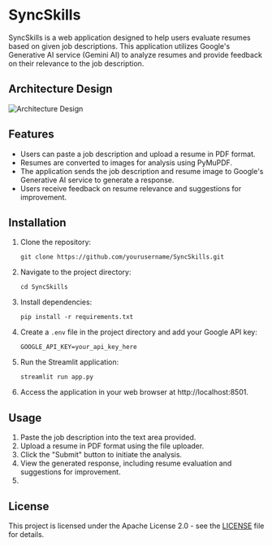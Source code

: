 # SyncSkills

SyncSkills is a web application designed to help users evaluate resumes based on given job descriptions. This application utilizes Google's Generative AI service (Gemini AI) to analyze resumes and provide feedback on their relevance to the job description.


## Architecture Design

![Architecture Design](https://github.com/rishii100/SyncSkills/assets/98979613/4b907aa1-2488-4f25-9bbd-db4ecd5382d7)

## Features

- Users can paste a job description and upload a resume in PDF format.
- Resumes are converted to images for analysis using PyMuPDF.
- The application sends the job description and resume image to Google's Generative AI service to generate a response.
- Users receive feedback on resume relevance and suggestions for improvement.

## Installation

1. Clone the repository:
   ```
   git clone https://github.com/yourusername/SyncSkills.git
   ```

2. Navigate to the project directory:
   ```
   cd SyncSkills
   ```

3. Install dependencies:
   ```
   pip install -r requirements.txt
   ```

4. Create a `.env` file in the project directory and add your Google API key:
   ```
   GOOGLE_API_KEY=your_api_key_here
   ```

5. Run the Streamlit application:
   ```
   streamlit run app.py
   ```

6. Access the application in your web browser at http://localhost:8501.

## Usage

1. Paste the job description into the text area provided.
2. Upload a resume in PDF format using the file uploader.
3. Click the "Submit" button to initiate the analysis.
4. View the generated response, including resume evaluation and suggestions for improvement.
5. 
## License

This project is licensed under the Apache License 2.0 - see the [LICENSE](LICENSE) file for details.
